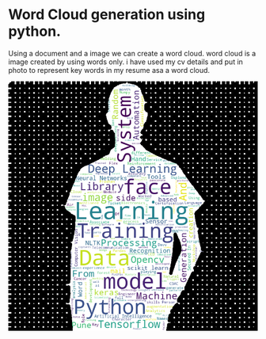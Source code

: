 # Word Cloud generation using python.

Using a document and a image we can create a word cloud.
word cloud is a image created by using words only.
i have used my cv details and put in photo to represent key words in my resume asa a word cloud.


![alt text](https://github.com/shivampradhan/Projects/blob/master/my_wordcloud.png?raw=true )
